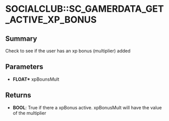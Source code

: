 # SOCIALCLUB::SC_GAMERDATA_GET_ACTIVE_XP_BONUS

## Summary
Check to see if the user has an xp bonus (multiplier) added

## Parameters
* **FLOAT\*** xpBounsMult

## Returns
* **BOOL**:
True if there a xpBonus active.
 xpBonusMult will have the value of the multiplier
